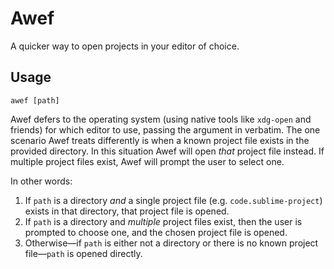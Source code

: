 # Awef

A quicker way to open projects in your editor of choice.

## Usage

```
awef [path]
```

Awef defers to the operating system (using native tools like `xdg-open` and
friends) for which editor to use, passing the argument in verbatim. The one
scenario Awef treats differently is when a known project file exists in the
provided directory. In this situation Awef will open _that_ project file
instead. If multiple project files exist, Awef will prompt the user to select
one.

In other words:

1. If `path` is a directory _and_ a single project file (e.g.
`code.sublime-project`) exists in that directory, that project file is opened.
1. If `path` is a directory and _multiple_ project files exist, then the user
is prompted to choose one, and the chosen project file is opened.
1. Otherwise—if `path` is either not a directory or there is no known project
file—`path` is opened directly.
